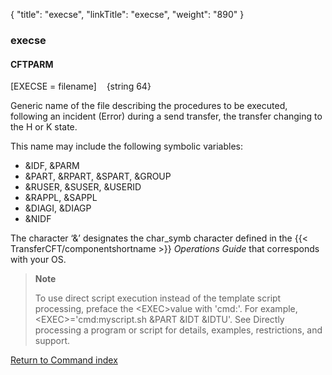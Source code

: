 {
    "title": "execse",
    "linkTitle": "execse",
    "weight": "890"
}<span id="execse"></span>

### execse

<span id="execse_CFTPARM"></span>

#### CFTPARM

\[EXECSE = filename\]
   {string
64}

Generic name of the file describing
the procedures to be executed, following an incident (Error) during a
send transfer, the transfer changing to the H or K state.

This name may include the following symbolic variables:

-   &IDF, &PARM
-   &PART, &RPART,
    &SPART, &GROUP
-   &RUSER, &SUSER,
    &USERID
-   &RAPPL, &SAPPL
-   &DIAGI, &DIAGP
-   &NIDF

The character ‘&’ designates the char\_symb character defined in
the  {{< TransferCFT/componentshortname  >}} *Operations Guide* that corresponds with your OS.

> **Note**
>
> To use direct script execution instead of the template script processing, preface the &lt;EXEC>value with 'cmd:'. For example, &lt;EXEC>='cmd:myscript.sh &PART &IDT &IDTU'. See Directly processing a program or script for details, examples, restrictions, and support.

[Return to Command index](../../)
